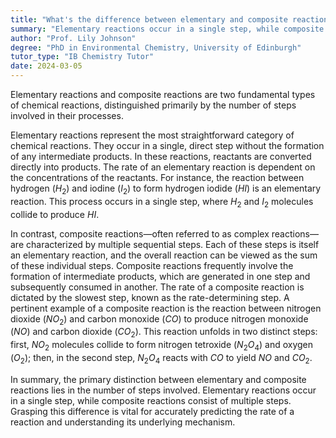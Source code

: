 ```yaml
---
title: "What's the difference between elementary and composite reactions?"
summary: "Elementary reactions occur in a single step, while composite reactions involve multiple sequential steps."
author: "Prof. Lily Johnson"
degree: "PhD in Environmental Chemistry, University of Edinburgh"
tutor_type: "IB Chemistry Tutor"
date: 2024-03-05
---
```


Elementary reactions and composite reactions are two fundamental types of chemical reactions, distinguished primarily by the number of steps involved in their processes.

Elementary reactions represent the most straightforward category of chemical reactions. They occur in a single, direct step without the formation of any intermediate products. In these reactions, reactants are converted directly into products. The rate of an elementary reaction is dependent on the concentrations of the reactants. For instance, the reaction between hydrogen ($H_2$) and iodine ($I_2$) to form hydrogen iodide ($HI$) is an elementary reaction. This process occurs in a single step, where $H_2$ and $I_2$ molecules collide to produce $HI$.

In contrast, composite reactions—often referred to as complex reactions—are characterized by multiple sequential steps. Each of these steps is itself an elementary reaction, and the overall reaction can be viewed as the sum of these individual steps. Composite reactions frequently involve the formation of intermediate products, which are generated in one step and subsequently consumed in another. The rate of a composite reaction is dictated by the slowest step, known as the rate-determining step. A pertinent example of a composite reaction is the reaction between nitrogen dioxide ($NO_2$) and carbon monoxide ($CO$) to produce nitrogen monoxide ($NO$) and carbon dioxide ($CO_2$). This reaction unfolds in two distinct steps: first, $NO_2$ molecules collide to form nitrogen tetroxide ($N_2O_4$) and oxygen ($O_2$); then, in the second step, $N_2O_4$ reacts with $CO$ to yield $NO$ and $CO_2$.

In summary, the primary distinction between elementary and composite reactions lies in the number of steps involved. Elementary reactions occur in a single step, while composite reactions consist of multiple steps. Grasping this difference is vital for accurately predicting the rate of a reaction and understanding its underlying mechanism.
    